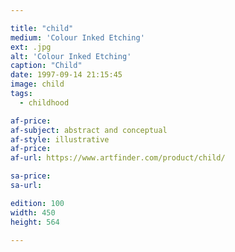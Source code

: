 ```yaml
---

title: "child"
medium: 'Colour Inked Etching'
ext: .jpg
alt: 'Colour Inked Etching'
caption: "Child"
date: 1997-09-14 21:15:45
image: child
tags:
  - childhood

af-price:
af-subject: abstract and conceptual
af-style: illustrative
af-price:
af-url: https://www.artfinder.com/product/child/

sa-price:
sa-url:

edition: 100
width: 450
height: 564

---
```

